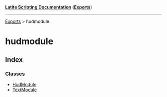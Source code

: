[**Latite Scripting Documentation**](../README.md) ([**Exports**](../exports.md))

---

[Exports](../exports.md) > hudmodule

# hudmodule

## Index

### Classes

- [HudModule](classes/class.HudModule.md)
- [TextModule](classes/class.TextModule.md)
